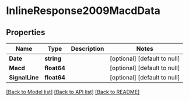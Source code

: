 # InlineResponse2009MacdData

## Properties
Name | Type | Description | Notes
------------ | ------------- | ------------- | -------------
**Date** | **string** |  | [optional] [default to null]
**Macd** | **float64** |  | [optional] [default to null]
**SignalLine** | **float64** |  | [optional] [default to null]

[[Back to Model list]](../README.md#documentation-for-models) [[Back to API list]](../README.md#documentation-for-api-endpoints) [[Back to README]](../README.md)

